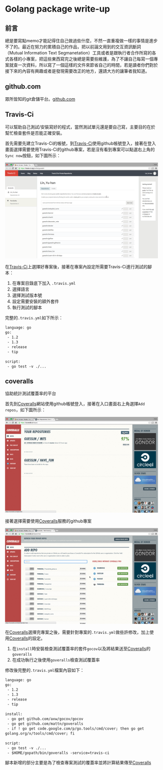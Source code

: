 Golang package write-up
=======================

前言
---
總是要寫點memo才能記得住自己做過些什麼，不然一直重複做一樣的事情是進步不了的。最近在努力的累積自己的作品，把以前論文用到的交互資訊斷詞（Mutual Information Text Segmanetation）工具或者是跟執行者合作所寫的各式各樣的小專案，把這些東西寫完之後總是需要些維護，為了不讓自己每寫一個專案就查一次資料，所以寫了一個這樣的文件來節省自己的時間，若是讀者你們對於接下來的內容有興趣或者是發現需要改正的地方，還請大方的讓筆者我知道。

github.com
----------
眾所皆知的git倉儲平台。[github.com][]

[github.com]: https://github.com/

Travis-Ci
---------
可以幫助自己測試/安裝寫好的程式，當然測試單元還是要自己寫，主要目的在於幫忙檢查套件是否能正確安裝。

首先需要先建立Travis-Ci的帳號，到[Travis-Ci][]使用github帳號登入，接著在登入畫面選擇需要使用Travis-Ci的github專案，若是沒有看到專案可以點選右上角的`Sync now`按鈕，如下圖所示：

![travis-ci-gui](./pics/travis-ci-001.png "Travis-Ci 選擇repo畫面")

在[Travis-Ci][]上選擇好專案後，接著在專案內設定所需要Travis-Ci進行測試的腳本：

1. 在專案目錄底下加入 `.travis.yml` 
2. 選擇語言
3. 選擇測試版本號
4. 設定需要安裝的額外套件 
5. 執行測試的腳本

完整的`.travis.yml`如下所示：

```
language: go
go:
 - 1.2
 - 1.3
 - release
 - tip

script:
 - go test -v ./...
```
[Travis-Ci]: https://travis-ci.org/


coveralls
---------
協助統計測試覆蓋率的平台

首先到[Coveralls][]網站使用github帳號登入，接著在入口畫面右上角選擇`Add repos`，如下圖所示：

![coveralls-01](./pics/Coveralls-001.png)

接著選擇需要使用[Coveralls][]服務的github專案

![coveralls-02](./pics/Coveralls-002.png)

在[Coveralls][]選擇完專案之後，需要針對專案的`.travis.yml`做些許修改，加上使用[Coveralls][]的設定。

1. 在`install`時安裝檢查測試覆蓋率的套件`gocov`以及將結果送至[Coveralls][]的`goveralls`
2. 在成功執行之後使用`goveralls`檢查測試覆蓋率

修改後完整的`.travis.yml`檔案內容如下：

```
language: go
go:
 - 1.2
 - 1.3
 - release
 - tip

install:
 - go get github.com/axw/gocov/gocov
 - go get github.com/mattn/goveralls
 - if ! go get code.google.com/p/go.tools/cmd/cover; then go get golang.org/x/tools/cmd/cover; fi

script:
 - go test -v ./...
 - $HOME/gopath/bin/goveralls -service=travis-ci
```

腳本新增的部分主要是為了檢查專案測試的覆蓋率並將計算結果傳至[Coveralls][]

[Coveralls]: https://coveralls.io/
